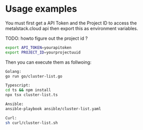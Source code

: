 # Usage examples

You must first get a API Token and the Project ID to access the metalstack.cloud api then export this as environment variables.

TODO: howto figure out the project id ?

```bash
export API_TOKEN=yourapitoken
export PROJECT_ID=yourprojectuuid
```

Then you can execute them as follwoing:

```bash
Golang:
go run go/cluster-list.go

Typescript:
cd ts && npm install
npx tsx cluster-list.ts

Ansible:
ansible-playbook ansible/cluster-list.yaml

Curl:
sh curl/cluster-list.sh
```
